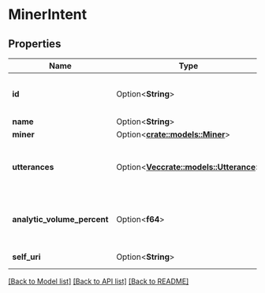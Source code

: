 # MinerIntent

## Properties

Name | Type | Description | Notes
------------ | ------------- | ------------- | -------------
**id** | Option<**String**> | The globally unique identifier for the object. | [optional][readonly]
**name** | Option<**String**> | Intent name. | [optional]
**miner** | Option<[**crate::models::Miner**](Miner.md)> |  | [optional]
**utterances** | Option<[**Vec<crate::models::Utterance>**](Utterance.md)> | The utterances that are extracted for an Intent. | [optional]
**analytic_volume_percent** | Option<**f64**> | Percentage of conversations belonging to the intent. | [optional]
**self_uri** | Option<**String**> | The URI for this object | [optional][readonly]

[[Back to Model list]](../README.md#documentation-for-models) [[Back to API list]](../README.md#documentation-for-api-endpoints) [[Back to README]](../README.md)


